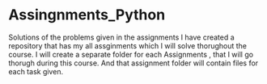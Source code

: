# Assingnments_Python
Solutions of the problems given in the assignments
I have created a repository that has my all assginments which I will solve thorughout the course. 
I will create a separate folder for each Assignments , that I will go thorugh during this course. And that assignment folder will contain files for each task given. 
